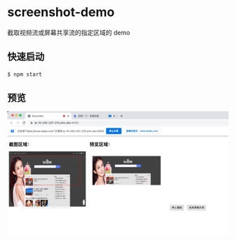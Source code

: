 # screenshot-demo

截取视频流或屏幕共享流的指定区域的 demo

## 快速启动

```bash
$ npm start
```

## 预览

![preview.png](./assets/preview.png)
